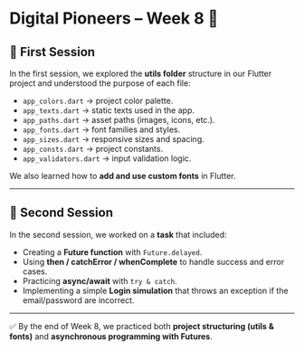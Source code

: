 # Digital Pioneers – Week 8 🚀

## 📌 First Session
In the first session, we explored the **utils folder** structure in our Flutter project and understood the purpose of each file:

- `app_colors.dart` → project color palette.  
- `app_texts.dart` → static texts used in the app.  
- `app_paths.dart` → asset paths (images, icons, etc.).  
- `app_fonts.dart` → font families and styles.  
- `app_sizes.dart` → responsive sizes and spacing.  
- `app_consts.dart` → project constants.  
- `app_validators.dart` → input validation logic.  

We also learned how to **add and use custom fonts** in Flutter.  

---

## 📌 Second Session
In the second session, we worked on a **task** that included:  
- Creating a **Future function** with `Future.delayed`.  
- Using **then / catchError / whenComplete** to handle success and error cases.  
- Practicing **async/await** with `try & catch`.  
- Implementing a simple **Login simulation** that throws an exception if the email/password are incorrect.  

---

✅ By the end of Week 8, we practiced both **project structuring (utils & fonts)** and **asynchronous programming with Futures**.  

